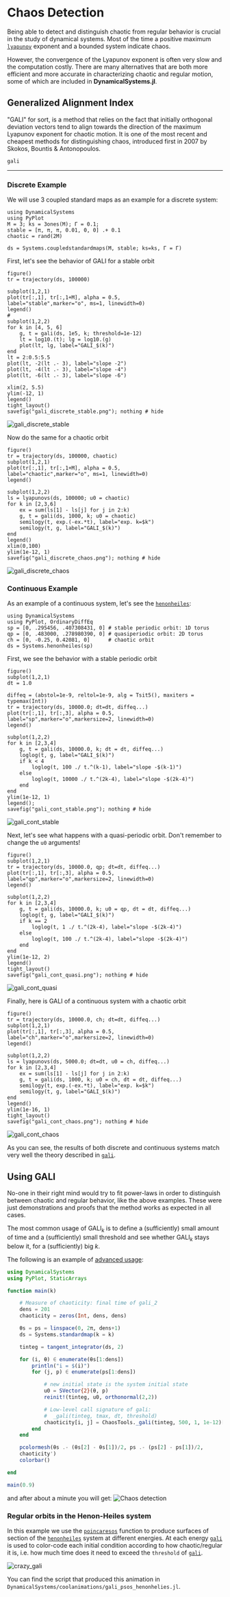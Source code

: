 # Chaos Detection
Being able to detect and distinguish chaotic from regular behavior is crucial in the
study of dynamical systems. Most of the time a positive maximum [`lyapunov`](@ref) exponent
and a bounded system indicate chaos.

However, the convergence of the Lyapunov exponent is often very slow and
the computation costly. There are
many alternatives that are both more efficient and more accurate in characterizing
chaotic and regular motion, some of which are included in **DynamicalSystems.jl**.

## Generalized Alignment Index
"GALI" for sort, is a method that relies on the fact that initially orthogonal deviation vectors tend to align towards the direction of the maximum Lyapunov exponent for chaotic
motion. It is one
of the most recent and cheapest methods for distinguishing chaos, introduced first in
2007 by Skokos, Bountis & Antonopoulos.
```@docs
gali
```
---
### Discrete Example
We will use 3 coupled standard maps as an example for a discrete system:
```@example gali
using DynamicalSystems
using PyPlot
M = 3; ks = 3ones(M); Γ = 0.1;
stable = [π, π, π, 0.01, 0, 0] .+ 0.1
chaotic = rand(2M)

ds = Systems.coupledstandardmaps(M, stable; ks=ks, Γ = Γ)
```

First, let's see the behavior of GALI for a stable orbit
```@example
figure()
tr = trajectory(ds, 100000)

subplot(1,2,1)
plot(tr[:,1], tr[:,1+M], alpha = 0.5,
label="stable",marker="o", ms=1, linewidth=0)
legend()
#
subplot(1,2,2)
for k in [4, 5, 6]
    g, t = gali(ds, 1e5, k; threshold=1e-12)
    lt = log10.(t); lg = log10.(g)
    plot(lt, lg, label="GALI_$(k)")
end
lt = 2:0.5:5.5
plot(lt, -2(lt .- 3), label="slope -2")
plot(lt, -4(lt .- 3), label="slope -4")
plot(lt, -6(lt .- 3), label="slope -6")

xlim(2, 5.5)
ylim(-12, 1)
legend()
tight_layout()
savefig("gali_discrete_stable.png"); nothing # hide
```
![gali_discrete_stable](gali_discrete_stable.png)

Now do the same for a chaotic orbit

```@docs gali
figure()
tr = trajectory(ds, 100000, chaotic)
subplot(1,2,1)
plot(tr[:,1], tr[:,1+M], alpha = 0.5,
label="chaotic",marker="o", ms=1, linewidth=0)
legend()

subplot(1,2,2)
ls = lyapunovs(ds, 100000; u0 = chaotic)
for k in [2,3,6]
    ex = sum(ls[1] - ls[j] for j in 2:k)
    g, t = gali(ds, 1000, k; u0 = chaotic)
    semilogy(t, exp.(-ex.*t), label="exp. k=$k")
    semilogy(t, g, label="GALI_$(k)")
end
legend()
xlim(0,100)
ylim(1e-12, 1)
savefig("gali_discrete_chaos.png"); nothing # hide
```
![gali_discrete_chaos](gali_discrete_chaos.png)


### Continuous Example
As an example of a continuous system, let's see the [`henonheiles`](system_definition/#DynamicalSystems.Systems.henonheiles):
```@example gali
using DynamicalSystems
using PyPlot, OrdinaryDiffEq
sp = [0, .295456, .407308431, 0] # stable periodic orbit: 1D torus
qp = [0, .483000, .278980390, 0] # quasiperiodic orbit: 2D torus
ch = [0, -0.25, 0.42081, 0]      # chaotic orbit
ds = Systems.henonheiles(sp)
```
First, we see the behavior with a stable periodic orbit
```@example gali
figure()
subplot(1,2,1)
dt = 1.0

diffeq = (abstol=1e-9, reltol=1e-9, alg = Tsit5(), maxiters = typemax(Int))
tr = trajectory(ds, 10000.0; dt=dt, diffeq...)
plot(tr[:,1], tr[:,3], alpha = 0.5,
label="sp",marker="o",markersize=2, linewidth=0)
legend()

subplot(1,2,2)
for k in [2,3,4]
    g, t = gali(ds, 10000.0, k; dt = dt, diffeq...)
    loglog(t, g, label="GALI_$(k)")
    if k < 4
        loglog(t, 100 ./ t.^(k-1), label="slope -$(k-1)")
    else
        loglog(t, 10000 ./ t.^(2k-4), label="slope -$(2k-4)")
    end
end
ylim(1e-12, 1)
legend();
savefig("gali_cont_stable.png"); nothing # hide
```
![gali_cont_stable](gali_cont_stable.png)

Next, let's see what happens with a quasi-periodic orbit.
Don't remember to change the `u0` arguments!
```@example gali
figure()
subplot(1,2,1)
tr = trajectory(ds, 10000.0, qp; dt=dt, diffeq...)
plot(tr[:,1], tr[:,3], alpha = 0.5,
label="qp",marker="o",markersize=2, linewidth=0)
legend()

subplot(1,2,2)
for k in [2,3,4]
    g, t = gali(ds, 10000.0, k; u0 = qp, dt = dt, diffeq...)
    loglog(t, g, label="GALI_$(k)")
    if k == 2
        loglog(t, 1 ./ t.^(2k-4), label="slope -$(2k-4)")
    else
        loglog(t, 100 ./ t.^(2k-4), label="slope -$(2k-4)")
    end
end
ylim(1e-12, 2)
legend()
tight_layout()
savefig("gali_cont_quasi.png"); nothing # hide
```
![gali_cont_quasi](gali_cont_quasi.png)

Finally, here is GALI of a continuous system with a chaotic orbit
```@example gali
figure()
tr = trajectory(ds, 10000.0, ch; dt=dt, diffeq...)
subplot(1,2,1)
plot(tr[:,1], tr[:,3], alpha = 0.5,
label="ch",marker="o",markersize=2, linewidth=0)
legend()

subplot(1,2,2)
ls = lyapunovs(ds, 5000.0; dt=dt, u0 = ch, diffeq...)
for k in [2,3,4]
    ex = sum(ls[1] - ls[j] for j in 2:k)
    g, t = gali(ds, 1000, k; u0 = ch, dt = dt, diffeq...)
    semilogy(t, exp.(-ex.*t), label="exp. k=$k")
    semilogy(t, g, label="GALI_$(k)")
end
legend()
ylim(1e-16, 1)
tight_layout()
savefig("gali_cont_chaos.png"); nothing # hide
```
![gali_cont_chaos](gali_cont_chaos.png)

As you can see, the results of both discrete and continuous systems match
very well the theory described in [`gali`](@ref).

## Using GALI
No-one in their right mind would try to fit power-laws in order to distinguish between chaotic and regular behavior, like the above examples. These were just demonstrations and proofs that the method works as expected in all cases.

The most common usage of $\text{GALI}_k$ is to define a (sufficiently) small
amount of time and a (sufficiently) small threshold and see whether $\text{GALI}_k$
stays below it, for a (sufficiently) big $k$.

The following is an example of [advanced usage](advanced):
```julia
using DynamicalSystems
using PyPlot, StaticArrays

function main(k)

    # Measure of chaoticity: final time of gali_2
    dens = 201
    chaoticity = zeros(Int, dens, dens)

    θs = ps = linspace(0, 2π, dens+1)
    ds = Systems.standardmap(k = k)

    tinteg = tangent_integrator(ds, 2)

    for (i, θ) ∈ enumerate(θs[1:dens])
        println("i = $(i)")
        for (j, p) ∈ enumerate(ps[1:dens])

            # new initial state is the system initial state
            u0 = SVector{2}(θ, p)
            reinit!(tinteg, u0, orthonormal(2,2))

            # Low-level call signature of gali:
            #  _gali(tinteg, tmax, dt, threshold)
            chaoticity[i, j] = ChaosTools._gali(tinteg, 500, 1, 1e-12)[2][end]
        end
    end

    pcolormesh(θs .- (θs[2] - θs[1])/2, ps .- (ps[2] - ps[1])/2,
    chaoticity')
    colorbar()

end

main(0.9)
```
and after about a minute you will get:
![Chaos detection](https://i.imgur.com/z85KBRh.png)

### Regular orbits in the Henon-Heiles system
In this example we use the [`poincaresos`](@ref) function to produce
surfaces of section of the [`henonheiles`](system_definition/#DynamicalSystems.Systems.henonheiles) system
at different energies. At each energy [`gali`](@ref) is used to color-code
each initial condition according to how chaotic/regular it is, i.e. how much time
does it need to exceed the `threshold` of [`gali`](@ref).

![crazy_gali](https://i.imgur.com/JgFOsoS.gif)

You can find the script that produced this animation in
`DynamicalSystems/coolanimations/gali_psos_henonhelies.jl`.
